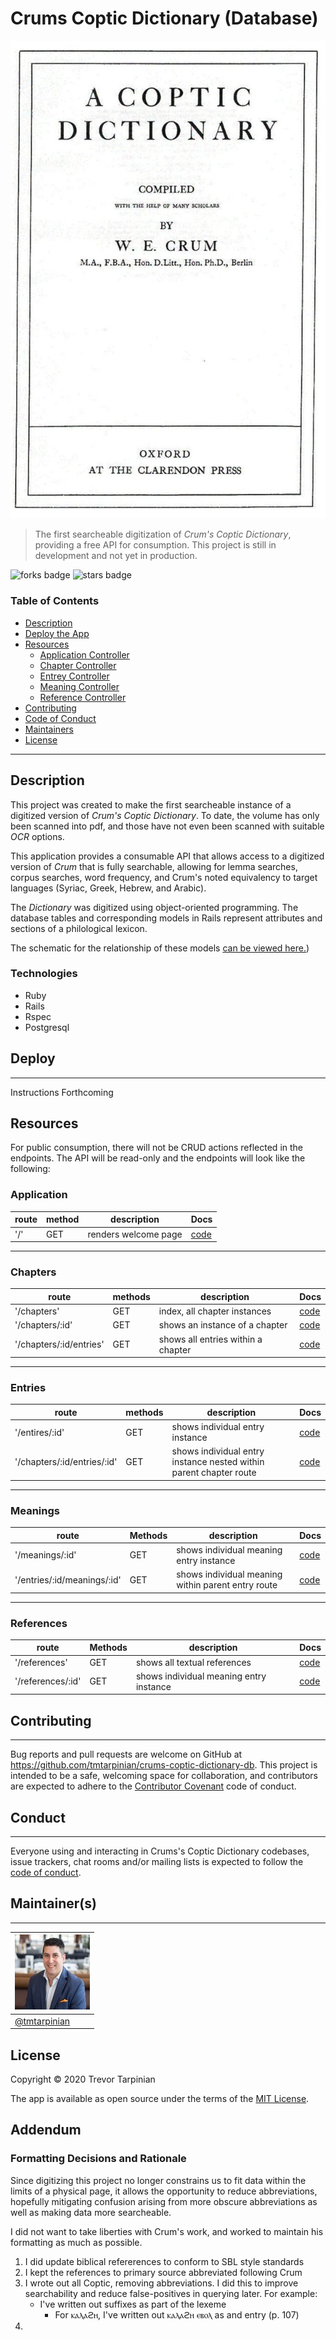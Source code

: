 # Crums Coptic Dictionary (Database)

![Project Image](./public/images/cover-crum-a-coptic-dictionary.jpg)

> The first searcheable digitization of *Crum's Coptic Dictionary*, providing a free API for consumption. This project is still in development and not yet in production.

![forks badge](https://img.shields.io/github/forks/tmtarpinian/crums-coptic-dictionary-db)
![stars badge](https://img.shields.io/github/stars/tmtarpinian/crums-coptic-dictionary-db)


### Table of Contents


- [Description](#description)
- [Deploy the App](#Deploy)
- [Resources](#Resources)
    - [Application Controller](#Application)
    - [Chapter Controller](#Chapters)
    - [Entrey Controller](#Entries)
    - [Meaning Controller](#Meanings)
    - [Reference Controller](#References)
- [Contributing](#Contributing)
- [Code of Conduct](#Conduct)
- [Maintainers](#Maintainer(s))
- [License](#license)

---

## Description

This project was created to make the first searcheable instance of a digitized version of *Crum's Coptic Dictionary*. To date, the volume has only been scanned into pdf, and those have not even been scanned with suitable *OCR* options.

This application provides a consumable API that allows access to a digitized version of *Crum* that is fully searchable, allowing for lemma searches, corpus searches, word frequency, and Crum's noted equivalency to target languages (Syriac, Greek, Hebrew, and Arabic).

The *Dictionary* was digitized using object-oriented programming. The database tables and corresponding models in Rails represent attributes and sections of a philological lexicon.

The schematic for the relationship of these models [can be viewed here.](./.drawio))


### Technologies
- Ruby
- Rails
- Rspec
- Postgresql

## Deploy
---

Instructions Forthcoming

## Resources
For public consumption, there will not be CRUD actions reflected in the endpoints. The API will be read-only and the endpoints will look like the following:

### Application
| route | method | description | Docs |
|---|---|---|---|
|  '/' | GET | renders welcome page |  [code](./app/controllers/pplication_controller.rb#L1) |
---

### Chapters
| route | methods | description | Docs |
|---|---|---|---|
|  '/chapters' | GET | index, all chapter instances | [code](./app/controllers/chapters_controller.rb#L3-L15) |
|  '/chapters/:id' | GET | shows an instance of a chapter | [code](./app/controllers/chapters_controller.rb#L3-L15) |
|  '/chapters/:id/entries' | GET | shows all entries within a chapter | [code](./app/controllers/chapters_controller.rb#L3-L15) |
---
### Entries
| route | methods | description | Docs |
|---|---|---|---|
|  '/entires/:id' | GET | shows individual entry instance |  [code](./app/controllers/entries_controller.rb#L3-L13) |
|  '/chapters/:id/entries/:id' | GET | shows individual entry instance nested within parent chapter route| [code](./app/controllers/entries_controller.rb#L3-L15) |
---
### Meanings
|  route | Methods | description  |  Docs |
|---|---|---|---|
|  '/meanings/:id' | GET | shows individual meaning entry instance |  [code](./app/controllers/meanings_controller.rb#L3-L13) |
|  '/entries/:id/meanings/:id' | GET | shows individual meaning within parent entry route |  [code](./app/controllers/meanings_controller.rb#L3-L13) |
---
### References
|  route | Methods | description  |  Docs |
|---|---|---|---|
|  '/references' | GET | shows all textual references |  [code](./app/controllers/references_controller.rb#L3-L13) |
|  '/references/:id' | GET | shows individual meaning entry instance |  [code](./app/controllers/references_controller.rb#L3-L13) |

## Contributing
---

Bug reports and pull requests are welcome on GitHub at https://github.com/tmtarpinian/crums-coptic-dictionary-db. This project is intended to be a safe, welcoming space for collaboration, and contributors are expected to adhere to the [Contributor Covenant](http://contributor-covenant.org) code of conduct.


## Conduct
---

Everyone using and interacting in Crums's Coptic Dictionary codebases, issue trackers, chat rooms and/or mailing lists is expected to follow the [code of conduct](./CODE_OF_CONDUCT.md).

## Maintainer(s)
---

| ![tmtarpinian](./public/images/tmtarpinian.jpg)     |
| :------------- | 
|[@tmtarpinian](https://github.com/tmtarpinian) |

## License
Copyright © 2020 Trevor Tarpinian

The app is available as open source under the terms of the [MIT License](https://opensource.org/licenses/MIT).



## Addendum
### Formatting Decisions and Rationale
Since digitizing this project no longer constrains us to fit data within the limits of a physical page, it allows the opportunity to reduce abbreviations, hopefully mitigating confusion arising from more obscure abbreviations as well as making data more searcheable.

I did not want to take liberties with Crum's work, and worked to maintain his formatting as much as possible.

1. I did update biblical refererences to conform to SBL style standards
2. I kept the references to primary source abbreviated following Crum
3. I wrote out all Coptic, removing abbreviations. I did this to improve searchability and reduce false-positives in querying later. For example:
    - I've written out suffixes as part of the lexeme
        - For ⲕⲁⲗⲁϩⲏ, I've written out ⲕⲁⲗⲁϩⲏ ⲉⲃⲟⲗ as and entry (p. 107)
4. 